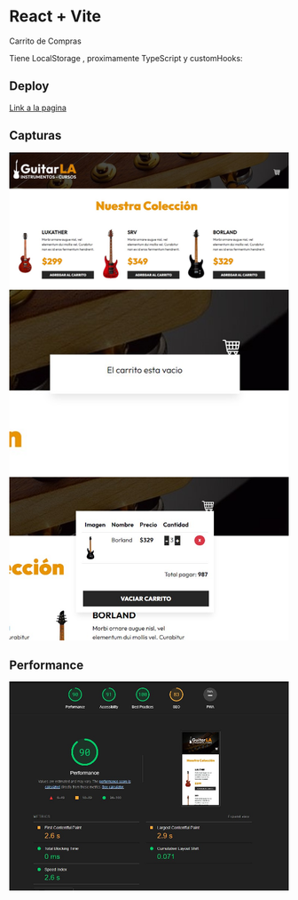 # React + Vite

Carrito de Compras

Tiene LocalStorage , proximamente TypeScript y customHooks:

## Deploy

[Link a la pagina](https://660b3a9342bca63906c50191--unrivaled-macaron-582eac.netlify.app/)

## Capturas

![screen-0](https://raw.githubusercontent.com/eapepe0/CarritoCompras2024-GuitarLA/main/screen-0.jpg)
![screen-1](https://raw.githubusercontent.com/eapepe0/CarritoCompras2024-GuitarLA/main/screen-1.jpg)
![screen-2](https://raw.githubusercontent.com/eapepe0/CarritoCompras2024-GuitarLA/main/screen-2.jpg)

## Performance

![performance](https://raw.githubusercontent.com/eapepe0/CarritoCompras2024-GuitarLA/main/performance.jpg)
